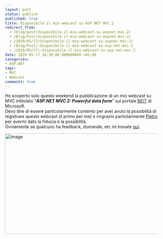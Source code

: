 ```yaml
---
layout: post
status: publish
published: true
title: Disponibile il mio webcast su ASP.NET MVC 2
redirect_from: 
  - /blog/post/disponibile-il-mio-webcast-su-aspnet-mvc-2/
  - /Blog/Post/disponibile-il-mio-webcast-su-aspnet-mvc-2/
  - /2010/05/17/disponibile-il-mio-webcast-su-aspnet-mvc-2/
  - /Blog/Post/-disponibile-il-mio-webcast-su-asp-net-mvc-2
  - /2010/05/17/-disponibile-il-mio-webcast-su-asp-net-mvc-2
date: 2010-05-17 16:39:00.000000000 +01:00
categories:
- ASP.NET
tags:
- MVC
- Webcast
comments: true
---
```

<p>Ho scoperto solo questo weekend la pubblicazione di un mio webcast su MVC intitolato “<strong><em>ASP.NET MVC 2: Powerful data form</em></strong>” sul portale <a title="Microsoft BEIT" href="http://www.microsoft.com/italy/beit/Default.aspx" rel="nofollow" target="_blank">BEIT</a> di Microsoft.    <br />Devo dire di essere particolarmente contento per aver avuto la possibilità di registrare questo webcast (il primo per me) e ringrazio partiolarmente <a title="Pietro Brambati&#39;s Blog" href="http://blogs.msdn.com/pietrobr/" rel="nofollow" target="_blank">Pietro</a> per avermi dato la fiducia e la possibilità.    <br />Ovviamente se qualcuno ha feedback, domande, etc mi trovate <a title="Contact Form" href="http://tostring.it/Contacts" target="_blank">qui</a>.</p>  <p><a title="ASP.NET MVC 2: Powerful data form" href="http://www.microsoft.com/italy/beit/Msdn.aspx?video=330bfe9b-6e28-479d-9ed3-1cbeeade5915#1" rel="nofollow" target="_blank"><img style="border-bottom: 0px; border-left: 0px; display: inline; border-top: 0px; border-right: 0px" title="image" border="0" alt="image" src="http://tostring.it/Content/Uploaded/image//imperugo/image_4.png" width="524" height="331" /></a></p>
